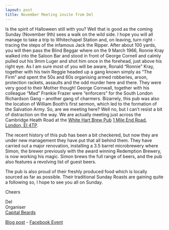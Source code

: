 ```yaml
---
layout: post
title: November Meeting invite from Del
---
```

Is the spirit of Halloween still with you?  Well that is good as the coming Sunday (November 9th) sees a walk on the wild side.  I hope you will all manage to take a trip to Whitechapel Station and, on leaving, turn right - tracing the steps of the infamous Jack the Ripper.  After about 100 yards, you will then pass the Blind Beggar where on the 9 March 1966, Ronnie Kray walked into the Saloon Bar and stood in front of George Cornell and calmly pulled out his 9mm Luger and shot him once in the forehead, just above his right eye.  As I am sure most of you will be aware, Ronald “Ronnie” Kray, together with his twin Reggie headed up a gang known simply as “The Firm” and spent the 50s and 60s organising armed robberies, arson, protection rackets, assaults and the odd murder here and there.  They were very good to their Mother though!  George Cornwall, together with his colleague “Mad” Frankie Frazer were “enforcers” for the South London Richardson Gang – another gang of charmers.  Bizarrely, this pub was also the location of William Booth’s first sermon, which led to the formation of the Salvation Army.  So, are we meeting here?  Well no, but I can’t resist a bit of distraction on the way.  We are actually meeting just across the Cambridge Heath Road at the [White Hart Brew Pub](http://www.the-white-hart.co.uk/home) [1 Mile End Road, London, EI 4TP](http://www.openstreetmap.org/?mlat=51.52011&mlon=-0.05621#map=17/51.52011/-0.05621).

The recent history of this pub has been a bit checkered, but now they are under new management they have put that all behind them.   They have carried out a major renovation, installing a 3.5 barrel microbrewery where Simon, the brewer previously with the award winning Redemption Brewery, is now working his magic.  Simon brews the full range of beers, and the pub also features a revolving list of guest beers. 

The pub is also proud of their freshly produced food which is locally sourced as far as possible.  Their traditional Sunday Roasts are gaining quite a following so, I hope to see you all on Sunday.

Cheers

Del<br />
Organiser<br />
[Capital Beards](http://capitalbeards.org.uk)

[Blog post](http://capitalbeards.org.uk/2014/11/01/November-2014-Meeting/) - [Facebook Event](https://www.facebook.com/events/367009216796449/)
